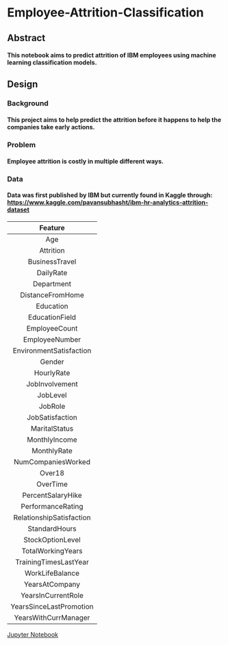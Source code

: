# Employee-Attrition-Classification
## Abstract 
#### This notebook aims to predict attrition of IBM employees using machine learning classification models.

## Design 
### Background 
#### This project aims to help predict the attrition before it happens to help the companies take early actions.
### Problem
#### Employee attrition is costly in multiple different ways.
### Data
#### Data was first published by IBM but currently found in Kaggle through: https://www.kaggle.com/pavansubhasht/ibm-hr-analytics-attrition-dataset

|  Feature  | 
| :----------:  |
|  Age| 
|  Attrition | 
|  BusinessTravel |  
|  DailyRate |
|  Department | 
|  DistanceFromHome | 
|  Education | 
|  EducationField|  
| EmployeeCount | 
|  EmployeeNumber |
|  EnvironmentSatisfaction | 
|  Gender | 
|  HourlyRate |
| JobInvolvement |
|  JobLevel | 
|  JobRole| 
|  JobSatisfaction |  
|  MaritalStatus | 
|  MonthlyIncome | 
|  MonthlyRate|
|  NumCompaniesWorked | 
|  Over18|
| OverTime |
|  PercentSalaryHike |
|  PerformanceRating |
|  RelationshipSatisfaction | 
|  StandardHours |
| StockOptionLevel | 
|  TotalWorkingYears | 
|  TrainingTimesLastYear | 
|  WorkLifeBalance| 
| YearsAtCompany |
|  YearsInCurrentRole| 
| YearsSinceLastPromotion |
|  YearsWithCurrManager| 

<a href="https://github.com/RaghadAlkhudhair/Emplyee-Attrition-Classification/blob/main/Classification_project.ipynb" > Jupyter Notebook </a>
